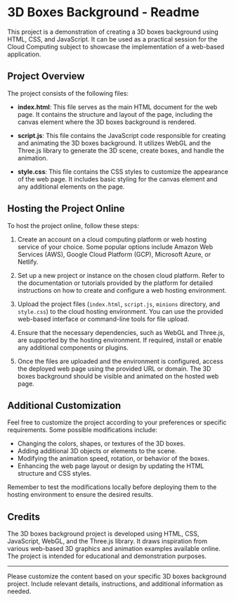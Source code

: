# 3D Boxes Background - Readme

This project is a demonstration of creating a 3D boxes background using HTML, CSS, and JavaScript. It can be used as a practical session for the Cloud Computing subject to showcase the implementation of a web-based application.

## Project Overview

The project consists of the following files:

- **index.html**: This file serves as the main HTML document for the web page. It contains the structure and layout of the page, including the canvas element where the 3D boxes background is rendered.

- **script.js**: This file contains the JavaScript code responsible for creating and animating the 3D boxes background. It utilizes WebGL and the Three.js library to generate the 3D scene, create boxes, and handle the animation.

- **style.css**: This file contains the CSS styles to customize the appearance of the web page. It includes basic styling for the canvas element and any additional elements on the page.

## Hosting the Project Online

To host the project online, follow these steps:

1. Create an account on a cloud computing platform or web hosting service of your choice. Some popular options include Amazon Web Services (AWS), Google Cloud Platform (GCP), Microsoft Azure, or Netlify.

2. Set up a new project or instance on the chosen cloud platform. Refer to the documentation or tutorials provided by the platform for detailed instructions on how to create and configure a web hosting environment.

3. Upload the project files (`index.html`, `script.js`, `minions` directory, and `style.css`) to the cloud hosting environment. You can use the provided web-based interface or command-line tools for file upload.

4. Ensure that the necessary dependencies, such as WebGL and Three.js, are supported by the hosting environment. If required, install or enable any additional components or plugins.

5. Once the files are uploaded and the environment is configured, access the deployed web page using the provided URL or domain. The 3D boxes background should be visible and animated on the hosted web page.

## Additional Customization

Feel free to customize the project according to your preferences or specific requirements. Some possible modifications include:

- Changing the colors, shapes, or textures of the 3D boxes.
- Adding additional 3D objects or elements to the scene.
- Modifying the animation speed, rotation, or behavior of the boxes.
- Enhancing the web page layout or design by updating the HTML structure and CSS styles.

Remember to test the modifications locally before deploying them to the hosting environment to ensure the desired results.

## Credits

The 3D boxes background project is developed using HTML, CSS, JavaScript, WebGL, and the Three.js library. It draws inspiration from various web-based 3D graphics and animation examples available online. The project is intended for educational and demonstration purposes.

---

Please customize the content based on your specific 3D boxes background project. Include relevant details, instructions, and additional information as needed.
